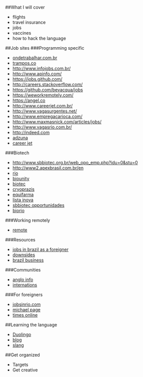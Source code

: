 ##What I will cover
- flights
- travel insurance
- jobs
- vaccines
- how to hack the language

##Job sites
###Programming specific
- [ondetrabalhar.com.br](http://www.ondetrabalhar.com.br/)
- [trampos.co](http://trampos.co/)
- http://www.infojobs.com.br/
- http://www.apinfo.com/
- https://jobs.github.com/
- http://careers.stackoverflow.com/
- https://github.com/bevacqua/jobs
- https://weworkremotely.com/
- https://angel.co
- http://www.careerjet.com.br/
- http://www.vagasurgentes.net/
- http://www.empregacarioca.com/
- http://www.maxmasnick.com/articles/jobs/
- http://www.vagasrio.com.br/
- http://indeed.com
- [adzuna](http://www.adzuna.com.br/)
- [career jet](http://www.careerjet.com.br/)

###Biotech
- http://www.sbbiotec.org.br/web_opo_emp.php?idu=0&stu=0
- http://www2.apexbrasil.com.br/en
- [rio](http://chronepigen.com.br/usa/index.html)
- [biounity](http://www.bionity.com/en/associations/92899/brbiotec-brasil-associacao-brasileira-de-biotecnologia.html)
- [biotec](http://www.biotecsur.org/bases-de-datos/empresa_search_results?nombre=&sector=&actividad=&country=BR&SUBMIT=Buscar)
- [cryoprazis](http://www.cryopraxis.com.br/home/)
- [equifarma](http://www.equifarma.com.br/)
- [lista inova](http://www.inova.unicamp.br/empreendedores/empresas-filhas/cadastradas/5)
- [sbbiotec opportunidades](http://www.sbbiotec.org.br/web_opo_emp.php?idu=0&stu=0)
- [biorio](http://concursos.biorio.org.br/abertosBRC.asp)

###Working remotely
- [remote](https://weworkremotely.com/)

###Resources
- [jobs in brazil as a foreigner](http://www.visahunter.com/articles/how-to-find-a-job-in-brazil-as-a-foreigner/)
- [downsides](http://braziliangringo.com/downsides-job-brazil/)
- [brazil business](http://thebrazilbusiness.com/)

###Communities
- [anglo info](http://brazil.angloinfo.com/)
- [internations]()

###For foreigners
- [jobsinrio.com](http://jobsinrio.com)
- [michael page](http://www.michaelpage.com.br/)
- [times online](http://riotimesonline.com/brazil-news/tag/jobs/)

##Learning the language
- [Duolingo](http://duolingo.com)
- [blog](http://www.liveinbrazil.org/how-to-learn-portuguese-online-101/)
- [slang](http://www.speaklikeabrazilian.com/)

##Get organized
- Targets
- Get creative